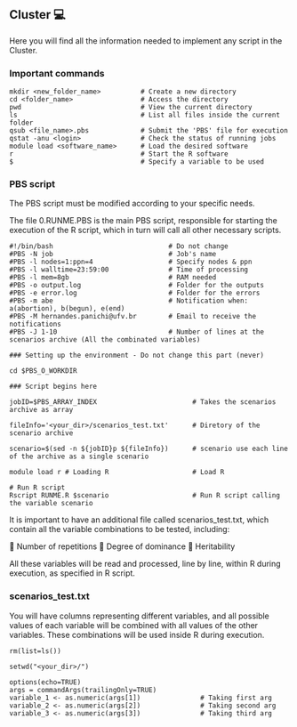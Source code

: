 ## Cluster 💻

Here you will find all the information needed to implement any script in the Cluster.

### Important commands

```{r message=FALSE}
mkdir <new_folder_name>          # Create a new directory  
cd <folder_name>                 # Access the directory  
pwd                              # View the current directory  
ls                               # List all files inside the current folder  
qsub <file_name>.pbs             # Submit the 'PBS' file for execution  
qstat -anu <login>               # Check the status of running jobs  
module load <software_name>      # Load the desired software  
r                                # Start the R software  
$                                # Specify a variable to be used 
```

### PBS script

The PBS script must be modified according to your specific needs.

The file 0.RUNME.PBS is the main PBS script, responsible for starting the execution of the R script, which in turn will call all other necessary scripts.

```{r message=FALSE, warning=FALSE}
#!/bin/bash                             # Do not change
#PBS -N job                             # Job's name
#PBS -l nodes=1:ppn=4                   # Specify nodes & ppn
#PBS -l walltime=23:59:00               # Time of processing
#PBS -l mem=8gb                         # RAM needed
#PBS -o output.log                      # Folder for the outputs
#PBS -e error.log                       # Folder for the errors
#PBS -m abe                             # Notification when: a(abortion), b(begun), e(end)
#PBS -M hernandes.panichi@ufv.br        # Email to receive the notifications
#PBS -J 1-10                            # Number of lines at the scenarios archive (All the combinated variables)

### Setting up the environment - Do not change this part (never)

cd $PBS_O_WORKDIR

### Script begins here

jobID=$PBS_ARRAY_INDEX                        # Takes the scenarios archive as array

fileInfo='<your_dir>/scenarios_test.txt'      # Diretory of the scenario archive

scenario=$(sed -n ${jobID}p ${fileInfo})      # scenario use each line of the archive as a single scenario

module load r # Loading R                     # Load R

# Run R script
Rscript RUNME.R $scenario                     # Run R script calling the variable scenario
```

It is important to have an additional file called scenarios_test.txt, which contain all the variable combinations to be tested, including:

🔗 Number of repetitions 🔗 Degree of dominance 🔗 Heritability

All these variables will be read and processed, line by line, within R during execution, as specified in R script.

### scenarios_test.txt 

You will have columns representing different variables, and all possible values of each variable will be combined with all values of the other variables. These combinations will be used inside R during execution.

```{r message=FALSE}
rm(list=ls())

setwd("<your_dir>/")

options(echo=TRUE)
args = commandArgs(trailingOnly=TRUE)
variable_1 <- as.numeric(args[1])               # Taking first arg
variable_2 <- as.numeric(args[2])               # Taking second arg 
variable_3 <- as.numeric(args[3])               # Taking third arg
```
